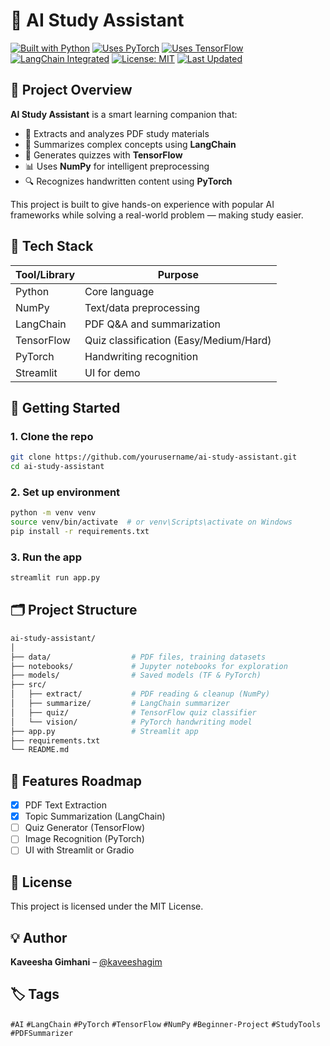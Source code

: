# 📘 AI Study Assistant

[![Built with Python](https://img.shields.io/badge/Built%20with-Python-blue.svg)](https://www.python.org/)
[![Uses PyTorch](https://img.shields.io/badge/PyTorch-DeepLearning-red)](https://pytorch.org/)
[![Uses TensorFlow](https://img.shields.io/badge/TensorFlow-ML-orange)](https://www.tensorflow.org/)
[![LangChain Integrated](https://img.shields.io/badge/LangChain-LLM-blueviolet)](https://www.langchain.com/)
[![License: MIT](https://img.shields.io/badge/License-MIT-green.svg)](LICENSE)
[![Last Updated](https://img.shields.io/badge/Last%20Updated-June%202025-blue)]()

## 🧠 Project Overview

**AI Study Assistant** is a smart learning companion that:

- 📄 Extracts and analyzes PDF study materials
- 🧠 Summarizes complex concepts using **LangChain**
- 📝 Generates quizzes with **TensorFlow**
- 📊 Uses **NumPy** for intelligent preprocessing
- 🔍 Recognizes handwritten content using **PyTorch**

This project is built to give hands-on experience with popular AI frameworks while solving a real-world problem — making study easier.

## 🔧 Tech Stack

| Tool/Library | Purpose                                |
| ------------ | -------------------------------------- |
| Python       | Core language                          |
| NumPy        | Text/data preprocessing                |
| LangChain    | PDF Q&A and summarization              |
| TensorFlow   | Quiz classification (Easy/Medium/Hard) |
| PyTorch      | Handwriting recognition                |
| Streamlit    | UI for demo                            |

## 🚀 Getting Started

### 1. Clone the repo

```bash
git clone https://github.com/yourusername/ai-study-assistant.git
cd ai-study-assistant
```

### 2. Set up environment

```bash
python -m venv venv
source venv/bin/activate  # or venv\Scripts\activate on Windows
pip install -r requirements.txt
```

### 3. Run the app

```bash
streamlit run app.py
```

## 🗂️ Project Structure

```bash
ai-study-assistant/
│
├── data/                  # PDF files, training datasets
├── notebooks/             # Jupyter notebooks for exploration
├── models/                # Saved models (TF & PyTorch)
├── src/
│   ├── extract/           # PDF reading & cleanup (NumPy)
│   ├── summarize/         # LangChain summarizer
│   ├── quiz/              # TensorFlow quiz classifier
│   └── vision/            # PyTorch handwriting model
├── app.py                 # Streamlit app
├── requirements.txt
└── README.md
```

## 📌 Features Roadmap

- [x] PDF Text Extraction
- [x] Topic Summarization (LangChain)
- [ ] Quiz Generator (TensorFlow)
- [ ] Image Recognition (PyTorch)
- [ ] UI with Streamlit or Gradio

## 📜 License

This project is licensed under the MIT License.

## 💡 Author

**Kaveesha Gimhani** – [@kaveeshagim](https://github.com/kaveeshagim)

## 🏷️ Tags

`#AI` `#LangChain` `#PyTorch` `#TensorFlow` `#NumPy` `#Beginner-Project` `#StudyTools` `#PDFSummarizer`
